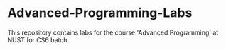 # Advanced-Programming-Labs
This repository contains labs for the course 'Advanced Programming' at NUST for CS6 batch. 
